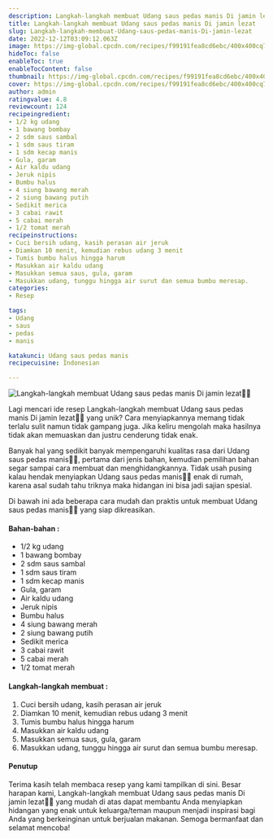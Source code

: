 ```yaml
---
description: Langkah-langkah membuat Udang saus pedas manis Di jamin lezat"
title: Langkah-langkah membuat Udang saus pedas manis Di jamin lezat
slug: Langkah-langkah-membuat-Udang-saus-pedas-manis-Di-jamin-lezat
date: 2022-12-12T03:09:12.063Z
image: https://img-global.cpcdn.com/recipes/f99191fea8cd6ebc/400x400cq70/photo.jpg
hideToc: false
enableToc: true
enableTocContent: false
thumbnail: https://img-global.cpcdn.com/recipes/f99191fea8cd6ebc/400x400cq70/photo.jpg
cover: https://img-global.cpcdn.com/recipes/f99191fea8cd6ebc/400x400cq70/photo.jpg
author: admin
ratingvalue: 4.8
reviewcount: 124
recipeingredient:
- 1/2 kg udang
- 1 bawang bombay
- 2 sdm saus sambal
- 1 sdm saus tiram
- 1 sdm kecap manis
- Gula, garam
- Air kaldu udang
- Jeruk nipis
- Bumbu halus
- 4 siung bawang merah
- 2 siung bawang putih
- Sedikit merica
- 3 cabai rawit
- 5 cabai merah
- 1/2 tomat merah
recipeinstructions:
- Cuci bersih udang, kasih perasan air jeruk
- Diamkan 10 menit, kemudian rebus udang 3 menit
- Tumis bumbu halus hingga harum
- Masukkan air kaldu udang
- Masukkan semua saus, gula, garam
- Masukkan udang, tunggu hingga air surut dan semua bumbu meresap.
categories:
- Resep

tags:
- Udang
- saus
- pedas
- manis

katakunci: Udang saus pedas manis
recipecuisine: Indonesian

---
```


![Langkah-langkah membuat Udang saus pedas manis Di jamin lezat👩‍🍳](https://img-global.cpcdn.com/recipes/f99191fea8cd6ebc/400x400cq70/photo.jpg)

Lagi mencari ide resep Langkah-langkah membuat Udang saus pedas manis Di jamin lezat👩‍🍳 yang unik? Cara menyiapkannya memang tidak terlalu sulit namun tidak gampang juga. Jika keliru mengolah maka hasilnya tidak akan memuaskan dan justru cenderung tidak enak.

Banyak hal yang sedikit banyak mempengaruhi kualitas rasa dari Udang saus pedas manis👩‍🍳, pertama dari jenis bahan, kemudian pemilihan bahan segar sampai cara membuat dan menghidangkannya. Tidak usah pusing kalau hendak menyiapkan Udang saus pedas manis👩‍🍳 enak di rumah, karena asal sudah tahu triknya maka hidangan ini bisa jadi sajian spesial.

Di bawah ini ada beberapa cara mudah dan praktis untuk membuat Udang saus pedas manis👩‍🍳 yang siap dikreasikan.

<!--inarticleads1-->

#### Bahan-bahan :

- 1/2 kg udang
- 1 bawang bombay
- 2 sdm saus sambal
- 1 sdm saus tiram
- 1 sdm kecap manis
- Gula, garam
- Air kaldu udang
- Jeruk nipis
- Bumbu halus
- 4 siung bawang merah
- 2 siung bawang putih
- Sedikit merica
- 3 cabai rawit
- 5 cabai merah
- 1/2 tomat merah

<!--inarticleads2-->

#### Langkah-langkah membuat :

1. Cuci bersih udang, kasih perasan air jeruk
1. Diamkan 10 menit, kemudian rebus udang 3 menit
1. Tumis bumbu halus hingga harum
1. Masukkan air kaldu udang
1. Masukkan semua saus, gula, garam
1. Masukkan udang, tunggu hingga air surut dan semua bumbu meresap.

#### Penutup

Terima kasih telah membaca resep yang kami tampilkan di sini. Besar harapan kami, Langkah-langkah membuat Udang saus pedas manis Di jamin lezat👩‍🍳 yang mudah di atas dapat membantu Anda menyiapkan hidangan yang enak untuk keluarga/teman maupun menjadi inspirasi bagi Anda yang berkeinginan untuk berjualan makanan. Semoga bermanfaat dan selamat mencoba!
